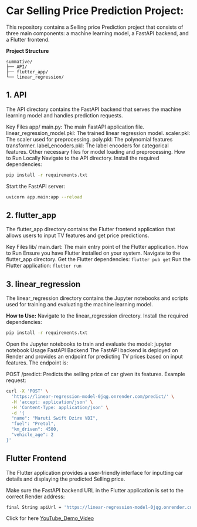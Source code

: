 # Car Selling Price Prediction Project:
This repository contains a Selling price Prediction project that consists of three main components: a machine learning model, a FastAPI backend, and a Flutter frontend.

**Project Structure**
```
summative/
├── API/
├── flutter_app/
└── linear_regression/
```

## 1. API
The API directory contains the FastAPI backend that serves the machine learning model and handles prediction requests.

Key Files
app/
main.py: The main FastAPI application file.
linear_regression_model.pkl: The trained linear regression model.
scaler.pkl: The scaler used for preprocessing.
poly.pkl: The polynomial features transformer.
label_encoders.pkl: The label encoders for categorical features.
Other necessary files for model loading and preprocessing.
How to Run Locally
Navigate to the API directory.
Install the required dependencies:
```bash
pip install -r requirements.txt
```
Start the FastAPI server:
```bash
uvicorn app.main:app --reload
```
## 2. flutter_app
The flutter_app directory contains the Flutter frontend application that allows users to input TV features and get price predictions.

Key Files
lib/
main.dart: The main entry point of the Flutter application.
How to Run
Ensure you have Flutter installed on your system.
Navigate to the flutter_app directory.
Get the Flutter dependencies:
```flutter pub get```
Run the Flutter application:
```flutter run```
## 3. linear_regression
The linear_regression directory contains the Jupyter notebooks and scripts used for training and evaluating the machine learning model.

**How to Use:**
Navigate to the linear_regression directory.
Install the required dependencies:
```bash
pip install -r requirements.txt
```
Open the Jupyter notebooks to train and evaluate the model:
jupyter notebook
Usage
FastAPI Backend
The FastAPI backend is deployed on Render and provides an endpoint for predicting TV prices based on input features. The endpoint is:

POST /predict: Predicts the selling price of car given its features.
Example request:

```bash
curl -X 'POST' \
  'https://linear-regression-model-0jqg.onrender.com/predict/' \
  -H 'accept: application/json' \
  -H 'Content-Type: application/json' \
  -d '{
  "name": "Maruti Swift Dzire VDI",
  "fuel": "Pretol",
  "km_driven": 4500,
  "vehicle_age": 2
}'
```

## Flutter Frontend
The Flutter application provides a user-friendly interface for inputting car details and displaying the predicted Selling price.

Make sure the FastAPI backend URL in the Flutter application is set to the correct Render address:

```bash
final String apiUrl = 'https://linear-regression-model-0jqg.onrender.com/predict/';
```

Click for here [YouTube_Demo_Video](https://youtu.be/mysYXTmumiA)